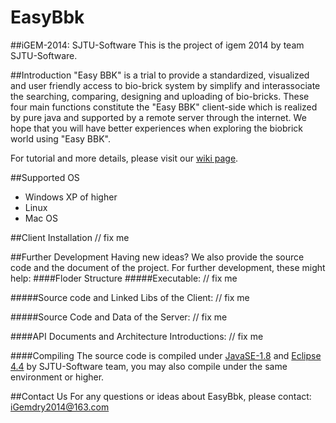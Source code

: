 EasyBbk
====================
##iGEM-2014: SJTU-Software
This is the project of igem 2014 by team SJTU-Software.

##Introduction
"Easy BBK" is a trial to provide a standardized, visualized and user friendly access to bio-brick system by simplify and interassociate the searching, comparing, designing and uploading of bio-bricks. These four main functions constitute the "Easy BBK" client-side which is realized by pure java and supported by a remote server through the internet. We hope that you will have better experiences when exploring the biobrick world using "Easy BBK". 

For tutorial and more details, please visit our [wiki page](http://2014.igem.org/Team:SJTU-Software). 
	
##Supported OS
* Windows XP of higher
* Linux
* Mac OS

##Client Installation
// fix me

##Further Development
Having new ideas? We also provide the source code and the document of the project. For further development, these might help: 
####Floder Structure
#####Executable:
	// fix me

#####Source code and Linked Libs of the Client:
	// fix me

#####Source Code and Data of the Server:
	// fix me


####API Documents and Architecture Introductions:
// fix me

####Compiling
The source code is compiled under [JavaSE-1.8](http://www.oracle.com/technetwork/java/javase/downloads/jdk8-downloads-2133151.html) and [Eclipse 4.4](http://www.eclipse.org/downloads/packages/eclipse-standard-44/lunar) by SJTU-Software team,  you may also compile under the same environment or higher. 

##Contact Us
For any questions or ideas about EasyBbk, please contact:
iGemdry2014@163.com
